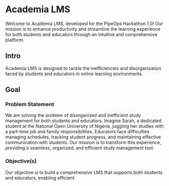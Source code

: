 # Academia LMS

Welcome to Academia LMS, developed for the PipeOps Hackathon 1.0! Our mission is to enhance productivity and streamline the learning experience for both students and educators through an intuitive and comprehensive platform.

## Intro

Academia LMS is designed to tackle the inefficiencies and disorganization faced by students and educators in online learning environments.

## Goal

### Problem Statement
We are solving the problem of disorganized and inefficient study management for both students and educators. Imagine Sarah, a dedicated student at the National Open University of Nigeria, juggling her studies with a part-time job and family responsibilities. Educators face difficulties managing schedules, tracking student progress, and maintaining effective communication with students. Our mission is to transform this experience, providing a seamless, organized, and efficient study management tool.

### Objective(s)
Our objective is to build a comprehensive LMS that supports both students and educators, enabling efficient